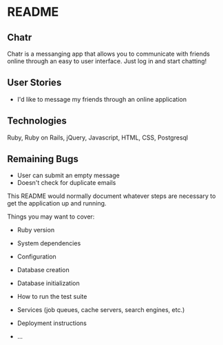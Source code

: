 # README

## Chatr

Chatr is a messanging app that allows you to communicate with friends online through an easy to user interface. Just log in and start chatting!

## User Stories
* I'd like to message my friends through an online application

## Technologies

Ruby, Ruby on Rails, jQuery, Javascript, HTML, CSS, Postgresql

## Remaining Bugs
* User can submit an empty message
* Doesn't check for duplicate emails

This README would normally document whatever steps are necessary to get the
application up and running.

Things you may want to cover:

* Ruby version

* System dependencies

* Configuration

* Database creation

* Database initialization

* How to run the test suite

* Services (job queues, cache servers, search engines, etc.)

* Deployment instructions

* ...
